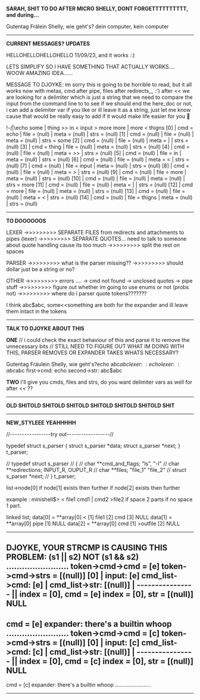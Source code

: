 **SARAH, SHIT TO DO AFTER MICRO SHELLY, DONT FORGETTTTTTTTTT, and during...**

Gutentag Frälein Shelly, wie geht's?
dein computer, kein computer

---------------------------------------------------------------------------------
**CURRENT MESSAGES? UPDATES**

HELLOHELLOHELLOHELLO 11/09/23, and it works ::)

LETS SIMPLIFY SO I HAVE SOMETHING THAT ACTUALLY WORKS.... WOOW AMAZING IDEA......

MESSAGE TO DJOYKE:
im sorry this is going to be horrible to read, but it all works now with metas,  cmd after pipe, files after redirects,,, :') after << we are looking for a delimiter which is just a string that we need to compare the input from the command line to to see if we should end the here_doc or not, i can add a delimiter var if you like or ill leave it as a string, just let me know cause that would be really easy to add if it would make life easier for you :slightly_smiling_face: 

 !_-(_|\echo some | thing >> in < input > more more | more < thigns
[0] | cmd = echo | file = (null) | meta = (null) | strs = (null)
[1] | cmd = (null) | file = (null) | meta = (null) | strs = some
[2] | cmd = (null) | file = (null) | meta = | | strs = (null)
[3] | cmd = thing | file = (null) | meta = (null) | strs = (null)
[4] | cmd = (null) | file = (null) | meta = >> | strs = (null)
[5] | cmd = (null) | file = in | meta = (null) | strs = (null)
[6] | cmd = (null) | file = (null) | meta = < | strs = (null)
[7] | cmd = (null) | file = input | meta = (null) | strs = (null)
[8] | cmd = (null) | file = (null) | meta = > | strs = (null)
[9] | cmd = (null) | file = more | meta = (null) | strs = (null)
[10] | cmd = (null) | file = (null) | meta = (null) | strs = more
[11] | cmd = (null) | file = (null) | meta = | | strs = (null)
[12] | cmd = more | file = (null) | meta = (null) | strs = (null)
[13] | cmd = (null) | file = (null) | meta = < | strs = (null)
[14] | cmd = (null) | file = thigns | meta = (null) | strs = (null)

---------------------------------------------------------------------------------

**TO DOOOOOOS**

LEXER
->>>>>>>>> SEPARATE FILES from redirects and attachments to pipes (lexer)
->>>>>>>>> SEPARATE QUOTES... need to talk to someone about quote handling cause its too much
->>>>>>>>> split the rest on spaces

PARSER
->>>>>>>>> what is the parser missing??
->>>>>>>>> should dollar just be a string or no?

OTHER
->>>>>>>>> errors ....
					-> cmd not found
					-> unclosed quotes
					-> pipe stuff
->>>>>>>>> figure out whether im going to use enums or not (probs not)
->>>>>>>>> where do i parser quote tokens???????

I think abc$abc, some<<something are both for the expander and ill leave them intact in the tokens


---------------------------------------------------------------------------------
**TALK TO DJOYKE ABOUT THIS**

**ONE**
// i could check the exact behaviour of this and parse it to remove the unnecessary bits
// STILL NEED TO FIGURE OUT WHAT IM DOING WITH THIS, PARSER REMOVES OR EXPANDER TAKES WHATS NECESSARY?

Gutentag Fräulein Shelly, wie geht's?echo abc$abc
lexer: 		~: echo
lexer: 		~: abc$abc
first->cmd: echo
second->str: abc$abc 

**TWO**
I'll give you cmds, files and strs, do you want delimiter vars as well for after << ??



---------------------------------------------------------------------------------


**OLD SHIT****OLD SHIT****OLD SHIT****OLD SHIT****OLD SHIT****OLD SHIT****OLD SHIT**

---------------------------------------------------------------------------------
**NEW_STYLEEE YEAHHHHH**

//-----------------try out------------------//

typedef struct s_parser 
{
	struct s_parser		*data;
	struct s_parser		*next;
}	t_parser;


// typedef struct s_parser 
// {
// 	char **cmd_and_flags;   "ls", "-l"
//	char **redirections;    INPUT_R, OUPUT_R 
//	char **files;			"file_1" "file_2" 
// 	struct s_parser		*next;
// }	t_parser;


list->node[0]
if node[1] exists then further
if node[2] exists then further

example : minishell$> < file1 cmd1 | cmd2 >file2
if space 2 parts if no space 1 part.

linked list;
data[0] = **array[0] < [1] file1 [2] cmd [3] NULL
data[1] = **array[0] pipe [1] NULL
data[2] = **array[0] cmd [1] >outfile [2] NULL

---------------------------------------------------------------------------------

DJOYKE, YOUR STRCMP IS CAUSING THIS PROBLEM: (s1 || s2) NOT (s1 && s2)
........................
token->cmd->cmd = [e]
token->cmd->strs = [(null)]
[0] | input: [e] cmd_list->cmd: [e] | cmd_list->str: [(null)] | ----------------
||
index = [0], cmd = [e]
index = [0], str = [(null)]
NULL
----------------
cmd = [e]
expander: 		there's a builtin whoop
........................
token->cmd->cmd = [c]
token->cmd->strs = [(null)]
[0] | input: [c] cmd_list->cmd: [c] | cmd_list->str: [(null)] | ----------------
||
index = [0], cmd = [c]
index = [0], str = [(null)]
NULL
----------------
cmd = [c]
expander: 		there's a builtin whoop
........................

---------------------------------------------------------------------------------


